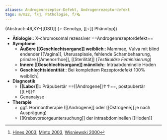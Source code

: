 ```yaml
---
aliases: Androgenrezeptor-Defekt, Androgenrezeptordefekt
tags: m/m22, f/🦩, Pathologie, f/🗞️
---
```

(Abstract::46,XY-[[DSD]] (♂ Genotyp, [[♀]] Phänotyp))
- **Ätiologie**:: X-chromosomal rezessiver ==Androgenrezeptordefekt==
- **Symptome**
	- **Äußere [[Geschlechtsorgane]] weiblich**:: Mammae, Vulva mit blind endender [[Vagina]], Uterusaplasie, fehlende Schambehaarung, primäre [[Amenorrhoe]], [[Sterilität]] (*Testikuläre Feminisierung*)
	- **Innere [[Geschlechtsorgane]] männlich**:: Intraabdominelle Hoden
	- **Geschlechtsidentität**:: Bei komplettem Rezeptordefekt 100% weiblich[^1]
- **Diagnostik**
	- **[[Labor]]**:: Präpubertär ==[[Androgene]]↑↑==, postpubertär [[LH]]↑ 
	- Genanalyse
- **Therapie**
	- ggf. Hormontherapie ([[Androgene]] oder [[Östrogene]] je nach Ausprägung)
	- [[Krebsvorsorgeuntersuchung]] der intraabdominellen [[Hoden]]

[^1]: [Hines 2003](https://pubmed.ncbi.nlm.nih.gov/12710824/), [Minto 2003](https://pubmed.ncbi.nlm.nih.gov/12849818/), [Wisniewski 2000](https://pubmed.ncbi.nlm.nih.gov/10946863/)